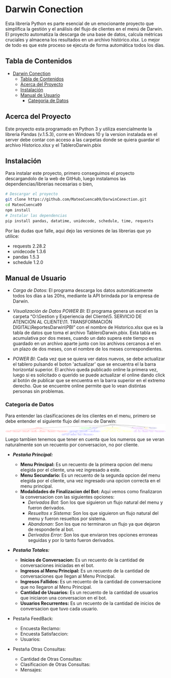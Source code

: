 # Darwin Conection

Esta librería Python es parte esencial de un emocionante proyecto que simplifica la gestión y el análisis del flujo de clientes en el menú de Darwin.
El proyecto automatiza la descarga de una base de datos, calcula métricas cruciales y almacena los resultados en un archivo histórico.xlsx.
Lo mejor de todo es que este proceso se ejecuta de forma automática todos los días.

## Tabla de Contenidos

- [Darwin Conection](#darwin-conection)
  - [Tabla de Contenidos](#tabla-de-contenidos)
  - [Acerca del Proyecto](#acerca-del-proyecto)
  - [Instalación](#instalación)
  - [Manual de Usuario](#manual-de-usuario)
    - [Categoria de Datos](#categoria-de-datos)

## Acerca del Proyecto

Este proyecto esta programado en Python 3 y utiliza esencialmente la libreria Pandas (v.1.5.3), corre en Windows 10 y la version instalada en el server debe contar con acceso a las carpetas donde se quiera guardar el archivo Historico.xlsx y el TableroDarwin.pbix

## Instalación

Para instalar este proyecto, primero conseguimos el proyecto descargandolo de la web de GitHub, luego instalamos las dependencias/librerias necesarias o bien,

```bash
# Descargar el proyecto
git clone https://github.com/MateoCuenca09/DarwinConection.git
cd MateoCuenca09
npm install
# Instalar las dependencias
pip install pandas, datatime, unidecode, schedule, time, requests
```

Por las dudas que falle, aqui dejo las versiones de las librerias que yo utilice:

- requests 2.28.2
- unidecode 1.3.6
- pandas 1.5.3
- schedule 1.2.0

## Manual de Usuario

- *Carga de Datos*: El programa descarga los datos automáticamente todos los días a las 20hs, mediante la API brindada por la empresa de Darwin.

- *Visualización de Datos POWER BI*: El programa genera un excel en la carpeta “O:\Gestion y Experiencia del Cliente\5. SERVICIO DE ATENCIÓN AL CLIENTE\11. TRANSFORMACIÓN DIGITAL\ReportesDarwin\PBI” con el nombre de Historico.xlsx que es la tabla de datos que toma el archivo TableroDarwin.pbix. Esta tabla es acumulativa por dos meses, cuando un dato supera este tiempo es guardado en un archivo aparte junto con los archivos cercanos a el en un plazo de dos meses, con el nombre de los meses correspondientes.
  
- *POWER BI*: Cada vez que se quiera ver datos nuevos, se debe actualizar el tablero pulsando el boton 'actualizar' que se encuentra el la barra horizontal superior. El archivo queda publicado online la primera vez, luego si es solicitado o querido se puede actualizar el online dando click al botón de publicar que se encuentra en la barra superior en el extremo derecho. Que se encuentre online permite que lo vean distintas personas sin problemas.

### Categoria de Datos

Para entender las clasificaciones de los clientes en el menu, primero se debe entender el siguiente flujo del menu de Darwin:
![Texto alternativo](Flujo_menu.png)
Luego tambien tenemos que tener en cuenta que los numeros que se veran naturalmente son un recuento por conversacion, no por cliente.

- ***Pestaña Principal:***
  - **Menu Principal:** Es un recuento de la primera opcion del menu elegida por el cliente, una vez ingresado a este.
  - **Menu Secundario:** Es un recuento de la segunda opcion del menu elegida por el cliente, una vez ingresado una opcion correcta en el menu principal.
  - **Modalidades de Finalizacion del Bot:** Aqui vemos como finalizaron la conversacion con las siguientes opciones:
    - *Derivados Bot:* Son los que siguieron un flujo natural del menu y fueron derivados.
    - *Resueltos x Sistema:* Son los que siguieron un flujo natural del menu y fueron resueltos por sistema.
    - *Abandonan:* Son los que no terminaron un flujo ya que dejaron de responderle al bot.
    - *Derivados Error:* Son los que enviaron tres opciones erroneas seguidas y por lo tanto fueron derivados.

- ***Pestaña Totales:***
  - **Inicios de Conversacion:** Es un recuento de la cantidad de conversaciones iniciadas en el bot.
  - **Ingresos al Menu Principal:** Es un recuento de la cantidad de conversaciones que llegan al Menu Principal.
  - **Ingresos Fallidos:** Es un recuento de la cantidad de conversacione que no llegaron al Menu Principal.
  - **Cantidad de Usuarios:** Es un recuento de la cantidad de usuarios que iniciaron una conversacion en el bot.
  - **Usuarios Recurrentes:** Es un recuento de la cantidad de inicios de conversacion que tuvo cada usuario.

- Pestaña FeedBack:
  - Encuesta Reclamo:
  - Encuesta Satisfaccion:
  - Usuarios:

- Pestaña Otras Consultas:
  - Cantidad de Otras Consultas:
  - Clasificacion de Otras Consultas:
  - Mensajes:
  